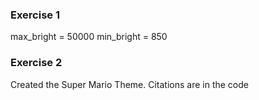 ### Exercise 1

max_bright = 50000
min_bright = 850

### Exercise 2

Created the Super Mario Theme. Citations are in the code


